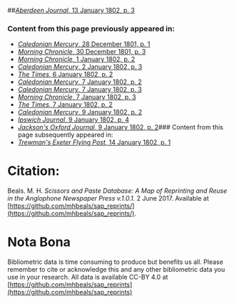 ##[*Aberdeen Journal*, 13 January 1802, p. 3](https://mhbeals.github.io/sap_html/Aberdeen-Journal/Aberdeen-Journal-13-January-1802-p-3)

### Content from this page previously appeared in:
+ [*Caledonian Mercury*, 28 December 1801, p. 1](https://mhbeals.github.io/sap_html/Caledonian-Mercury/Caledonian-Mercury-28-December-1801-p-1)
+ [*Morning Chronicle*, 30 December 1801, p. 3](https://mhbeals.github.io/sap_html/Morning-Chronicle/Morning-Chronicle-30-December-1801-p-3)
+ [*Morning Chronicle*, 1 January 1802, p. 2](https://mhbeals.github.io/sap_html/Morning-Chronicle/Morning-Chronicle-1-January-1802-p-2)
+ [*Caledonian Mercury*, 2 January 1802, p. 3](https://mhbeals.github.io/sap_html/Caledonian-Mercury/Caledonian-Mercury-2-January-1802-p-3)
+ [*The Times*, 6 January 1802, p. 2](https://mhbeals.github.io/sap_html/The-Times/The-Times-6-January-1802-p-2)
+ [*Caledonian Mercury*, 7 January 1802, p. 2](https://mhbeals.github.io/sap_html/Caledonian-Mercury/Caledonian-Mercury-7-January-1802-p-2)
+ [*Caledonian Mercury*, 7 January 1802, p. 3](https://mhbeals.github.io/sap_html/Caledonian-Mercury/Caledonian-Mercury-7-January-1802-p-3)
+ [*Morning Chronicle*, 7 January 1802, p. 3](https://mhbeals.github.io/sap_html/Morning-Chronicle/Morning-Chronicle-7-January-1802-p-3)
+ [*The Times*, 7 January 1802, p. 2](https://mhbeals.github.io/sap_html/The-Times/The-Times-7-January-1802-p-2)
+ [*Caledonian Mercury*, 9 January 1802, p. 2](https://mhbeals.github.io/sap_html/Caledonian-Mercury/Caledonian-Mercury-9-January-1802-p-2)
+ [*Ipswich Journal*, 9 January 1802, p. 4](https://mhbeals.github.io/sap_html/Ipswich-Journal/Ipswich-Journal-9-January-1802-p-4)
+ [*Jackson's Oxford Journal*, 9 January 1802, p. 2](https://mhbeals.github.io/sap_html/Jackson's-Oxford-Journal/Jackson's-Oxford-Journal-9-January-1802-p-2)### Content from this page subsequently appeared in:
+ [*Trewman's Exeter Flying Post*, 14 January 1802, p. 1](https://mhbeals.github.io/sap_html/Trewman's-Exeter-Flying-Post/Trewman's-Exeter-Flying-Post-14-January-1802-p-1)
                    
# Citation: 

Beals. M. H. *Scissors and Paste Database: A Map of Reprinting and Reuse in the Anglophone Newspaper Press v.1.0.1.* 2 June 2017. Available at [https://github.com/mhbeals/sap_reprints/](https://github.com/mhbeals/sap_reprints/). 
                    
# Nota Bona

Bibliometric data is time consuming to produce but benefits us all. Please remember to cite or acknowledge this and any other bibliometric data you use in your research. All data is available CC-BY 4.0 at [https://github.com/mhbeals/sap_reprints](https://github.com/mhbeals/sap_reprints)